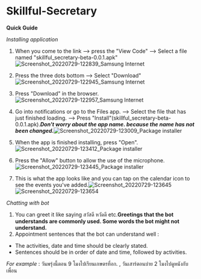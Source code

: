 # Skillful-Secretary
**Quick Guide**

_Installing application_

1. When you come to the link --> press the "View Code" --> Select a file named "skillful_secretary-beta-0.0.1.apk" ![Screenshot_20220729-122839_Samsung Internet](https://user-images.githubusercontent.com/92591971/181697190-451d1589-d261-4eb1-9a61-87d372058e8f.jpg)
2. Press the three dots bottom --> Select "Download"![Screenshot_20220729-122945_Samsung Internet](https://user-images.githubusercontent.com/92591971/181697780-b1b040ec-9ecb-40d8-824b-36fd6af1e54e.jpg)
3. Press "Download" in the browser.![Screenshot_20220729-122957_Samsung Internet](https://user-images.githubusercontent.com/92591971/181698517-a390f002-00a6-4ee4-a4b4-274f30c5b061.jpg)

4. Go into notifications or go to the Files app. --> Select the file that has just finished loading. --> Press "Install"(skillful_secretary-beta-0.0.1.apk).***Don't worry about the app name. because the name has not been changed.***![Screenshot_20220729-123009_Package installer](https://user-images.githubusercontent.com/92591971/181698543-0f8cd5d6-0fad-49e9-a27c-1e7393cf79f8.jpg)
5. When the app is finished installing, press "Open".![Screenshot_20220729-123412_Package installer](https://user-images.githubusercontent.com/92591971/181698704-ded5eb01-62ee-4843-be48-3537ea65e9c5.jpg)
6. Press the "Allow" button to allow the use of the microphone.![Screenshot_20220729-123445_Package installer](https://user-images.githubusercontent.com/92591971/181699344-230907f3-a9af-43de-88aa-6e7a00265725.jpg)
7. This is what the app looks like and you can tap on the calendar icon to see the events you've added.![Screenshot_20220729-123645](https://user-images.githubusercontent.com/92591971/181699875-ef9e325a-320b-454b-9177-88e4c35abb4d.jpg)![Screenshot_20220729-123654](https://user-images.githubusercontent.com/92591971/181699918-e3394789-05e6-410e-9399-761e3dd191db.jpg)

_Chatting with bot_
1. You can greet it like saying สวัสดี หวัดดี etc.**Greetings that the bot understands are commonly used. Some words the bot might not understand.**
2. Appointment sentences that the bot can understand well :
- The activities, date and time should be clearly stated.
- Sentences should be in order of date and time, followed by activities.

_For example_ : วันพรุ่งนี้ตอน 9 โมงไปเรียนเกษตรที่อก. , วันเสาร์ตอนบ่าย 2 โมงไปดูหนังกับเพื่อน 

